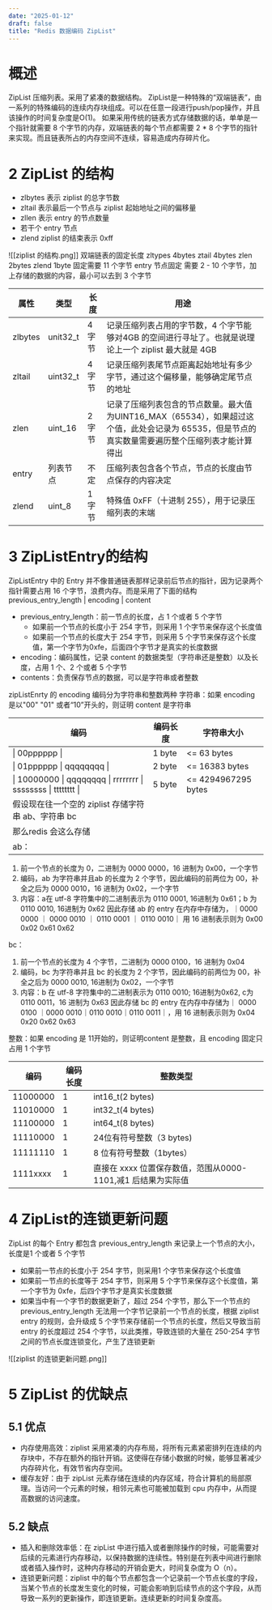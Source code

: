 ```yaml
---
date: "2025-01-12"
draft: false
title: "Redis 数据编码 ZipList"
---
```


# 概述

ZipList 压缩列表。采用了紧凑的数据结构。
ZipList是一种特殊的“双端链表”，由一系列的特殊编码的连续内存块组成。可以在任意一段进行push/pop操作，并且该操作的时间复杂度是O(1)。
如果采用传统的链表方式存储数据的话，单单是一个指针就需要 8 个字节的内存，双端链表的每个节点都需要 2 * 8 个字节的指针来实现。而且链表所占的内存空间不连续，容易造成内存碎片化。

# 2 ZipList 的结构
* zlbytes 表示 ziplist 的总字节数
* zltail 表示最后一个节点与 ziplist 起始地址之间的偏移量
* zllen 表示 entry 的节点数量
* 若干个 entry 节点
* zlend ziplist 的结束表示 0xff 

![[ziplist 的结构.png]]
双端链表的固定长度
zltypes 4bytes
ztail 4bytes
zlen 2bytes
zlend 1byte 
固定需要 11 个字节
entry 节点固定 需要 2 - 10 个字节，加上存储的数据的内容，最小可以去到 3 个字节

| 属性    | 类型     | 长度   | 用途                                                         |
| ------- | -------- | ------ | ------------------------------------------------------------ |
| zlbytes | unit32_t | 4 字节 | 记录压缩列表占用的字节数，4 个字节能够对4GB 的空间进行寻址了。也就是说理论上一个 ziplist 最大就是 4GB |
| zltail  | uint32_t | 4 字节 | 记录压缩列表尾节点距离起始地址有多少字节，通过这个偏移量，能够确定尾节点的地址 |
| zlen    | uint_16  | 2 字节 | 记录了压缩列表包含的节点数量。最大值为UINT16_MAX（65534），如果超过这个值，此处会记录为 65535，但是节点的真实数量需要遍历整个压缩列表才能计算得出 |
| entry   | 列表节点 | 不定   | 压缩列表包含各个节点，节点的长度由节点保存的内容决定         |
| zlend   | uint_8   | 1 字节 | 特殊值 0xFF（十进制 255），用于记录压缩列表的末端            |

# 3 ZipListEntry的结构
ZipListEntry 中的 Entry 并不像普通链表那样记录前后节点的指针，因为记录两个指针需要占用 16 个字节，浪费内存。而是采用了下面的结构
previous_entry_length | encoding | content

* previous_entry_length：前一节点的长度，占 1 个或者 5 个字节
	* 如果前一个节点的长度小于 254 字节，则采用 1 个字节来保存这个长度值
	* 如果前一个节点的长度大于 254 字节，则采用 5 个字节来保存这个长度值，第一个字节为0xfe，后面四个字节才是真实的长度数据
* encoding：编码属性，记录 content 的数据类型（字符串还是整数）以及长度，占用 1 个、2 个或者 5 个字节
* contents：负责保存节点的数据，可以是字符串或者整数

zipListEnrty 的 encoding 编码分为字符串和整数两种
字符串：如果 encoding 是以"00" "01" 或者“10”开头的，则证明 content 是字符串


| 编码                                                         | 编码长度 | 字符串大小          |
| ------------------------------------------------------------ | -------- | ------------------- |
| \| 00pppppp \|                                               | 1 byte   | <= 63 bytes         |
| \| 01pppppp \| qqqqqqqq \|                                   | 2 byte   | <= 16383 bytes      |
| \| 10000000 \| qqqqqqqq \| rrrrrrrr \| ssssssss \| tttttttt \| | 5 byte   | <= 4294967295 bytes |
| 假设现在往一个空的 ziplist 存储字符串 ab、字符串 bc          |          |                     |
| 那么redis 会这么存储                                         |          |                     |
| ab：                                                         |          |                     |
 1. 前一个节点的长度为 0，二进制为 0000 0000，16 进制为 0x00，一个字节
 2. 编码，ab 为字符串并且ab 的长度为 2 个字节，因此编码的前两位为 00，补全之后为 0000 0010，16 进制为 0x02，一个字节
 3. 内容：a在 utf-8 字符集中的二进制表示为 0110 0001, 16进制为 0x61；b 为 0110 0010, 16进制为 0x62
因此存储 ab 的 entry 在内存中存储为，｜0000 0000 ｜ 0000 0010 ｜ 0110 0001 ｜ 0110 0010｜
用 16 进制表示则为 0x00 0x02 0x61 0x62

bc：
1. 前一个节点的长度为 4 个字节，二进制为 0000 0100，16 进制为 0x04
2. 编码，bc 为字符串并且 bc 的长度为 2 个字节，因此编码的前两位为 00，补全之后为 0000 0010, 16进制为 0x02，一个字节
3. 内容：b 在 utf-8 字符集中的二进制表示为 0110 0010; 16进制为0x62, c为 0110 0011，16 进制为 0x63
因此存储 bc 的 entry 在内存中存储为｜ 0000 0100 ｜0000 0010｜0110 0010｜0110 0011｜，用 16 进制表示则为 0x04 0x20 0x62 0x63

整数：如果 encoding 是 11开始的，则证明content 是整数，且 encoding 固定只占用 1 个字节

| 编码     | 编码长度 | 整数类型                                                     |
| -------- | -------- | ------------------------------------------------------------ |
| 11000000 | 1        | int16_t(2 bytes)                                             |
| 11010000 | 1        | int32_t(4 bytes)                                             |
| 11100000 | 1        | int64_t(8 bytes)                                             |
| 11110000 | 1        | 24位有符号整数（3 bytes)                                     |
| 11111110 | 1        | 8 位有符号整数（1bytes）                                     |
| 1111xxxx | 1        | 直接在 xxxx 位置保存数值，范围从0000-1101,减1 后结果为实际值 |
# 4 ZipList的连锁更新问题
ZipList 的每个 Entry 都包含 previous_entry_length 来记录上一个节点的大小，长度是1 个或者 5 个字节
* 如果前一节点的长度小于 254 字节，则采用1 个字节来保存这个长度值
* 如果前一节点的长度等于 254 字节，则采用 5 个字节来保存这个长度值，第一个字节为 0xfe，后四个字节才是真实长度数据
* 如果当中有一个字节的数据更新了，超过 254 个字节，那么下一个节点的 previous_entry_length 无法用一个字节记录前一个节点的长度，根据 ziplist entry 的规则，会升级成 5 个字节来存储前一个节点的长度，然后又导致当前 entry 的长度超过 254 个字节，以此类推，导致连锁的大量在 250-254 字节之间的节点长度连锁变化，产生了连锁更新

![[ziplist 的连锁更新问题.png]]
# 5 ZipList 的优缺点
## 5.1 优点
* 内存使用高效：ziplist 采用紧凑的内存布局，将所有元素紧密排列在连续的内存块中，不存在额外的指针开销。这使得在存储小数据的时候，能够显著减少内存碎片化，有效节省内存空间。
* 缓存友好：由于 zipList 元素存储在连续的内存区域，符合计算机的局部原理。当访问一个元素的时候，相邻元素也可能被加载到 cpu 内存中，从而提高数据的访问速度。
## 5.2 缺点
* 插入和删除效率低：在 zipList 中进行插入或者删除操作的时候，可能需要对后续的元素进行内存移动，以保持数据的连续性。特别是在列表中间进行删除或者插入操作时，这种内存移动的开销会更大，时间复杂度为 O（n）。
* 连锁更新问题：ziplist 中的每个节点都包含一个记录前一个节点长度的字段，当某个节点的长度发生变化的时候，可能会影响到后续节点的这个字段，从而导致一系列的更新操作，即连锁更新。连续更新的时间复杂度高。